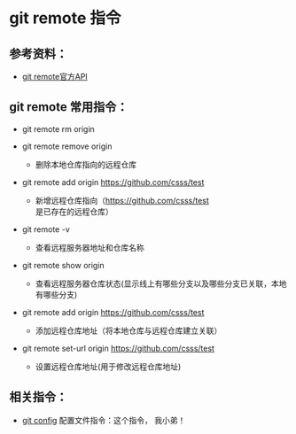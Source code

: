 # git remote 指令

## 参考资料：
* [git remote官方API](https://git-scm.com/docs/git-remote)

## git remote 常用指令：
* git remote rm origin
* git remote remove origin
	* 删除本地仓库指向的远程仓库

* git remote add origin https://github.com/csss/test
	* 新增远程仓库指向（https://github.com/csss/test 是已存在的远程仓库）

* git remote -v 
	* 查看远程服务器地址和仓库名称

* git remote show origin 
	* 查看远程服务器仓库状态(显示线上有哪些分支以及哪些分支已关联，本地有哪些分支)

* git remote add origin https://github.com/csss/test 
	* 添加远程仓库地址（将本地仓库与远程仓库建立关联）

* git remote set-url origin https://github.com/csss/test 
	* 设置远程仓库地址(用于修改远程仓库地址)

## 相关指令：
* [git config](https://github.com/wteam-xq/testGit/blob/master/learn_log/git_config.md) 配置文件指令：这个指令， 我小弟！